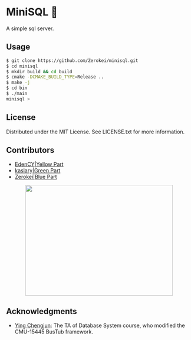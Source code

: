 # MiniSQL :chicken:
A simple sql server.


## Usage
```bash
$ git clone https://github.com/Zerokei/minisql.git
$ cd minisql
$ mkdir build && cd build
$ cmake -DCMAKE_BUILD_TYPE=Release ..
$ make -j
$ cd bin
$ ./main
minisql >
```

## License
Distributed under the MIT License. See LICENSE.txt for more information.

## Contributors
- [EdenCY|Yellow Part](https://github.com/EdenCY)
- [kaslary|Green Part](https://github.com/kaslary)
- [Zerokei|Blue Part](https://github.com/Zerokei)
<div align=center><img width="400" height="300" src="https://zerokei-imgurl.oss-cn-hangzhou.aliyuncs.com/img/20220711112251.png"/></div>

## Acknowledgments
- [Ying Chengjun](https://www.yuque.com/yingchengjun): The TA of Database System course, who modified the CMU-15445 BusTub framework.
